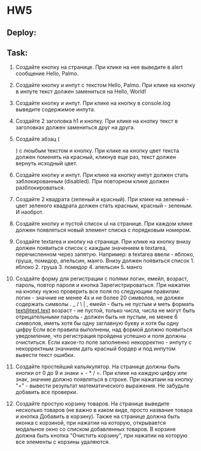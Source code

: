 # HW5

## Deploy:

## Task:

1. Создайте кнопку на странице. При клике на нее выведите в alert сообщение Hello, Palmo.

2. Создайте кнопку и инпут с текстом Hello, Palmo. При клике на кнопку в инпуте текст должен замениться на Hello, World!

3. Создайте кнопку и инпут. При клике на кнопку в console.log выведите содержимое инпута.

4. Создайте 2 заголовка h1 и кнопку. При клике на кнопку текст в заголовках должен замениться друг на друга.

5. Создайте абзац (<p>) с люыбым текстом и кнопку. При клике на кнопку цвет текста должен поменять на красный, кликнув еще раз,
   текст должен вернуть исходный цвет.

6. Создайте кнопку и инпут. При клике на кнопку инпут должен стать заблокированным (disabled). При повторном клике должен разблокироваться.

7. Создайте 2 квадрата (зеленый и красный). При клике на зеленый - цвет зеленого квадрата должен стать красным, красный - зеленым. И наоброт.

8. Создайте кнопку и пустой список ul на странице. При каждом клике должен появляться новый элемент списка с порядковым номером.

9. Создайте textarea и кнопку на странице. При клике на кнопку внизу должен появиться список с каждым значением в textarea,
   перечисленном через запятую. Например: в textarea ввели - яблоко, груша, помидор, апельсин, манго. Внизу должен появиться список 1. яблоко 2. груша 3. помидор 4. апельсин 5. манго

10. Создайте форму для регистрации с полями логин, емейл, возраст, пароль, повтор пароля и кнопка Зарегистрироваться.
    При нажатии на кнопку нужно проверить все поля по следующим правилам:
    логин - значние не менее 4х и не более 20 символов, не должен содержать символы . \_ / \ | ,
    емейл - быть не пустым и меть формать text@text.text
    возраст - не пустой, только числа, числа не могут быть отрицательными
    пароль - должен быть не пустым, не менее 6 символов, иметь хотя бы одну заглавную букву и хотя бы одну цифру
    Если все правила выполнены, над формой должно появиться уведомление, что регистрация пройдена успешно и поля должны очиститься.
    Если какое-то поле заполненно некорректно - инпуту с некорректным значнием дать красный бордер и под инпутом вывести текст ошибки.

11. Создайте простейший кальякулятор. На странице должны быть кнопки от 0 до 9 и знаки + - \* / =.
    При клике на каждую цифру или знак, значние должно появляться в строке. При нажатаии на кнопку "=" - вывести результат
    математического выражения. Не забудьте добавить все проверки.

12. Создайте простую корзину товаров. На странице выведите несколько товаров (не важно в каком виде, просто название товара
    и кнопка Добавить в корзину). Также на странице должна быть иконка с корзиной, при нажатии на которую, открывается модальное
    окно со списком добавленных товаров. В корзине должна быть кнопка "Очистить корзину", при нажатии на которую все элементы с корзины удаляются.
